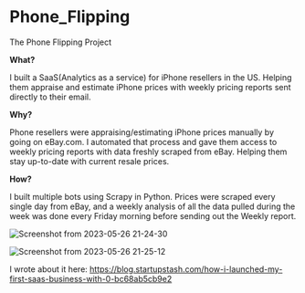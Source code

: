 # Phone_Flipping
The Phone Flipping Project

**What?**

I built a SaaS(Analytics as a service) for iPhone resellers in the US. 
Helping them appraise and estimate iPhone prices with weekly pricing reports sent directly to their email.

**Why?**

Phone resellers were appraising/estimating iPhone prices manually by going on eBay.com.
I automated that process and gave them access to weekly pricing reports with data freshly scraped from eBay.
Helping them stay up-to-date with current resale prices.

**How?**

I built multiple bots using Scrapy in Python.
Prices were scraped every single day from eBay, and a weekly analysis of all the data pulled during the week was done every Friday morning before sending out the Weekly report.


![Screenshot from 2023-05-26 21-24-30](https://github.com/tanweerali/Phone_Flipping/assets/21012014/0cfbcc7e-78f2-46d6-a8d7-1a50a31a4755)

![Screenshot from 2023-05-26 21-25-12](https://github.com/tanweerali/Phone_Flipping/assets/21012014/ecdc4c32-f4f1-4af4-bb28-ca5ea1d8f17e)


I wrote about it here: https://blog.startupstash.com/how-i-launched-my-first-saas-business-with-0-bc68ab5cb9e2
